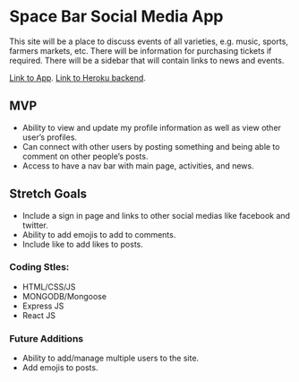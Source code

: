 # Space Bar Social Media App

This site will be a place to discuss events of all varieties, e.g. music, sports, farmers markets, etc.  There will be information for purchasing tickets if required. There will be a sidebar that will contain links to news and events.

 [Link to App](https://cuebitts.github.io/social-media-app-frontend).
 [Link to Heroku backend](https://social-media-appp-api.herokuapp.com/).

## MVP

- Ability to view and update my profile information as well as view other user’s profiles.
- Can connect with other users by posting something and being able to comment on other people’s posts.
- Access to have a nav bar with main page, activities, and news.



## Stretch Goals
- Include a sign in page and links to other social medias like facebook and twitter. 
- Ability to add emojis to add to comments.
- Include like to add likes to posts.


### Coding Stles:

- HTML/CSS/JS
- MONGODB/Mongoose
- Express JS
- React JS

### Future Additions

- Ability to add/manage multiple users to the site.
- Add emojis to posts.
